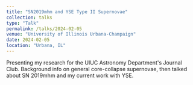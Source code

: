 ```yaml
---
title: "SN2019mhm and YSE Type II Supernovae"
collection: talks
type: "Talk"
permalink: /talks/2024-02-05
venue: "University of Illinois Urbana-Champaign"
date: 2024-02-05
location: "Urbana, IL"
---
```


Presenting my research for the UIUC Astronomy Department's Journal Club. Background info on general core-collapse supernovae, then talked about SN 2019mhm and my current work with YSE.  
